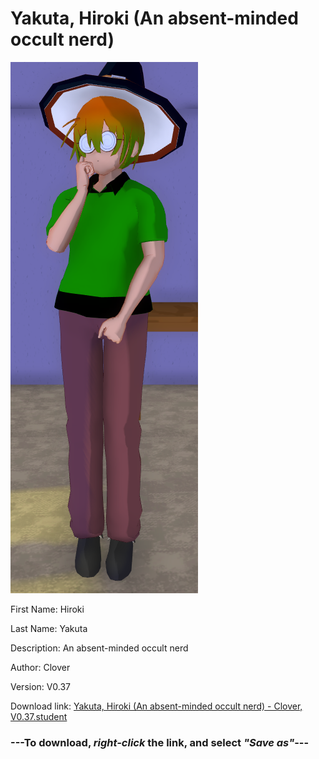 # Yakuta, Hiroki (An absent-minded occult nerd)

<img src = "https://raw.githubusercontent.com/Arbiter1223/Daigaku-Gurashi-Custom-Students/master/Students/Files/Yakuta%2C%20Hiroki%20(An%20absent-minded%20occult%20nerd).png">

First Name: Hiroki

Last Name: Yakuta

Description: An absent-minded occult nerd

Author: Clover

Version: V0.37

Download link: <a href="https://raw.githubusercontent.com/Arbiter1223/Daigaku-Gurashi-Custom-Students/master/Students/Files/Yakuta%2C%20Hiroki%20(An%20absent-minded%20occult%20nerd)%20-%20Clover%2C%20V0.37.student">Yakuta, Hiroki (An absent-minded occult nerd) - Clover, V0.37.student</a>

### ---**To download, _right-click_ the link, and select _"Save as"_**---
